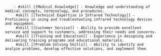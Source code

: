         - #skill [[Medical Knowledge]] - Knowledge and understanding of medical concepts, terminology, and procedures.
         #skill [[Technical Expertise in Infrared Technology]] - Proficiency in using and troubleshooting infrared technology devices and equipment.
         #skill [[Customer Service]] - Ability to provide excellent service and support to customers, addressing their needs and concerns.
         #skill [[Training and Education]] - Experience in designing and delivering training programs and educational materials.
         #skill [[Problem Solving Skills]] - Ability to identify and analyze problems, develop effective solutions, and implement them.

